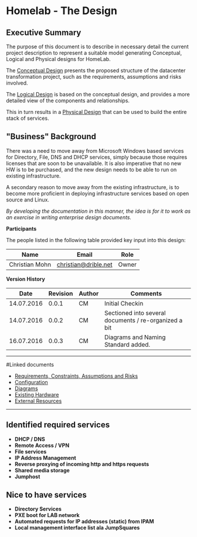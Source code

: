 # Homelab - The Design

## Executive Summary

The purpose of this document is to describe in necessary detail the current project description to represent a suitable model generating Conceptual, Logical and Physical designs for HomeLab. 

The [Conceptual Design](Conceptual.md) presents the proposed structure of the datacenter transformation project, such as the requirements, assumptions and risks involved.

The [Logical Design](Logical.md) is based on the conceptual design, and provides a more detailed view of the components and relationships.

This in turn results in a [Physical Design](Physical.md) that can be used to build the entire stack of services.


## "Business" Background

There was a need to move away from Microsoft Windows based services for Directory, File, DNS and DHCP services, simply because those requires licenses that are soon to be unavailable. It is also imperative that no new HW is to be purchased, and the new design needs to be able to run on existing infrastructure.

A secondary reason to move away from the existing infrastructure, is to become more proficient in deploying infrastructure services based on open source and Linux.

*By developing the documentation in this manner, the idea is for it to work as an exercise in writing enterprise design documents.*


**Participants**

The people listed in the following table provided key input into this design:


|Name|Email|Role|
|---|---|---|
|Christian Mohn|christian@drible.net|Owner|

**Version History**

|Date|Revision|Author|Comments|
|---|---|---|---|
|14.07.2016|0.0.1|CM|Initial Checkin
|14.07.2016|0.0.2|CM|Sectioned into several documents / re-organized a bit
|16.07.2016|0.0.3|CM|Diagrams and Naming Standard added.



---

#Linked documents

- [Requirements, Constraints, Assumptions and Risks](RCAR.md)
- [Configuration](Configuration.md)
- [Diagrams](Diagrams.md)
- [Existing Hardware](ExistingHardware.md)
- [External Resources](ExternalResources.md)


---

## Identified required services
  - **DHCP / DNS**
  - **Remote Access / VPN**
  - **File services**
  - **IP Address Management**
  - **Reverse proxying of incoming http and https requests**
  - **Shared media storage**
  - **Jumphost**

## Nice to have services
- **Directory Services**
- **PXE boot for LAB network**
- **Automated requests for IP addresses (static) from IPAM**
- **Local management interface list ala JumpSquares**